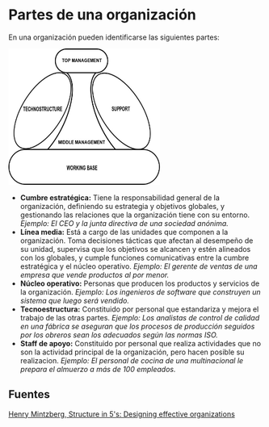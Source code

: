 # Partes de una organización

En una organización pueden identificarse las siguientes partes:

<img alt="Organization structure" src="../assets/images/organization-structure.jpg" width="300" height="270">

* **Cumbre estratégica:** Tiene la responsabilidad general de la organización, definiendo su estrategia y objetivos globales, y gestionando las relaciones que la organización tiene con su entorno. *Ejemplo: El CEO y la junta directiva de una sociedad anónima.*
* **Línea media:** Está a cargo de las unidades que componen a la organización. Toma decisiones tácticas que afectan al desempeño de su unidad, supervisa que los objetivos se alcancen y estén alineados con los globales, y cumple funciones comunicativas entre la cumbre estratégica y el núcleo operativo. *Ejemplo: El gerente de ventas de una empresa que vende productos al por menor.*
* **Núcleo operativo:** Personas que producen los productos y servicios de la organización. *Ejemplo: Los ingenieros de software que construyen un sistema que luego será vendido.*
* **Tecnoestructura:** Constituido por personal que estandariza y mejora el trabajo de las otras partes. *Ejemplo: Los analistas de control de calidad en una fábrica se aseguran que los procesos de producción seguidos por los obreros sean los adecuados según las normas ISO.*
* **Staff de apoyo:** Constituido por personal que realiza actividades que no son la actividad principal de la organización, pero hacen posible su realizacion. *Ejemplo: El personal de cocina de una multinacional le prepara el almuerzo a más de 100 empleados.*

## Fuentes
[Henry Mintzberg, Structure in 5's: Designing effective organizations](https://mintzberg.org/books/structure-5s-designing-effective-organizations)
